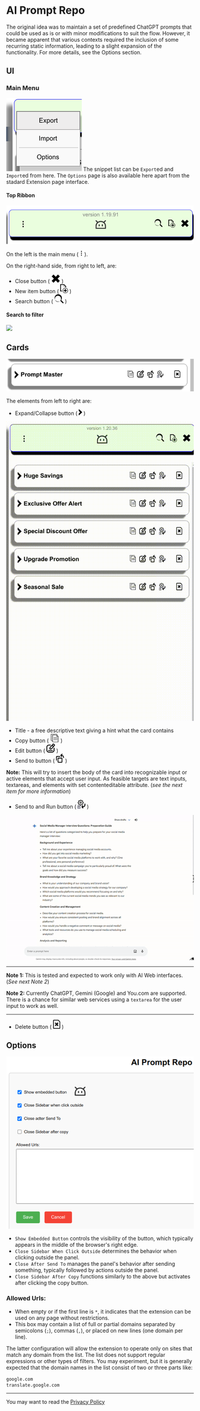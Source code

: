 # AI Prompt Repo

The original idea was to maintain a set of predefined ChatGPT prompts that could be used as is or with minor modifications to suit the flow. However, it became apparent that various contexts required the inclusion of some recurring static information, leading to a slight expansion of the functionality. For more details, see the Options section.

## UI

### Main Menu

![Main Menu](meida/menu.png)
The snippet list can be `Export`ed and `Import`ed from here. The `Options` page is also available here apart from the stadard Extension page interface.

#### Top Ribbon

![Ribbon](meida/ribbon.png)

On the left is the main menu (<img src="ext/img/menu.svg" height="16"/>).

On the right-hand side, from right to left, are:
* Close button ( <img src="ext/img/close.svg" height="24"/> )
* New item button ( <img src="ext/img/newitem.svg" height="24"/> )
* Search button ( <img src="ext/img/search.svg" height="24"/> )

#### Search to filter

<img src="meida/search.gif" />

## Cards

![Card UI](meida/card.png)

The elements from left to right are:

* Expand/Collapse button ( <img src="ext/img/left-arrowhead.svg" height="16"/> )

![Expand and Collapse](meida/expand.gif)

* Title - a free descriptive text giving a hint what the card contains
* Copy button ( <img src="ext/img/copy.svg" height="24"/> )
* Edit button ( <img src="ext/img/edit.svg" height="24"/> )
* Send to button ( <img src="ext/img/sendto.svg" height="24"/> )

**Note:** This will try to insert the body of the card into recognizable input or active elements that accept user input. As feasible targets are text inputs, textareas, and elements with set contenteditable attribute. (*see the next item for more information*)

* Send to and Run button ( <img src="ext/img/sendtorun.svg" height="24"/> )

![Execute](meida/execute.gif)

---

**Note 1:** This is tested and expected to work only with AI Web interfaces. (*See next Note 2*)

**Note 2:** Currently ChatGPT, Gemini (Google) and You.com are supported. There is a chance for similar web services using a `textarea` for the user input to work as well.

---

* Delete button ( <img src="ext/img/delete.svg" height="24"/> )


## Options
![Options page](meida/options.png)

* `Show Embedded Button` controls the visibility of the button, which typically appears in the middle of the browser's right edge.
* `Close Sidebar When Click Outside` determines the behavior when clicking outside the panel.
* `Close After Send To` manages the panel's behavior after sending something, typically followed by actions outside the panel.
* `Close Sidebar After Copy` functions similarly to the above but activates after clicking the copy button.

### Allowed Urls:

* When empty or if the first line is `*`, it indicates that the extension can be used on any page without restrictions.
* This box may contain a list of full or partial domains separated by semicolons (`;`), commas (`,`), or placed on new lines (one domain per line).

The latter configuration will allow the extension to operate only on sites that match any domain from the list. The list does not support regular expressions or other types of filters. You may experiment, but it is generally expected that the domain names in the list consist of two or three parts like:

```
google.com
translate.google.com
```

---

You may want to read the [Privacy Policy](others/pryvacy.md)
